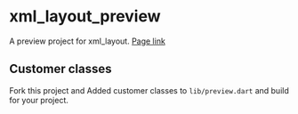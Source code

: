 # xml_layout_preview

A preview project for xml_layout. [Page link](https://gsioteam.github.io/xml_layout_preview/)

## Customer classes

Fork this project and Added customer classes to `lib/preview.dart` and build for your project.

